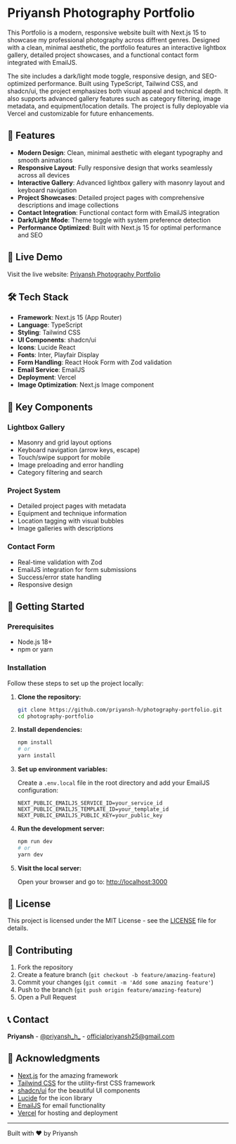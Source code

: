 # Priyansh Photography Portfolio

This Portfolio is a modern, responsive website built with Next.js 15 to showcase my professional photography across diffrent genres. Designed with a clean, minimal aesthetic, the portfolio features an interactive lightbox gallery, detailed project showcases, and a functional contact form integrated with EmailJS.

The site includes a dark/light mode toggle, responsive design, and SEO-optimized performance. Built using TypeScript, Tailwind CSS, and shadcn/ui, the project emphasizes both visual appeal and technical depth. It also supports advanced gallery features such as category filtering, image metadata, and equipment/location details. The project is fully deployable via Vercel and customizable for future enhancements.

## 🌟 Features

- **Modern Design**: Clean, minimal aesthetic with elegant typography and smooth animations
- **Responsive Layout**: Fully responsive design that works seamlessly across all devices
- **Interactive Gallery**: Advanced lightbox gallery with masonry layout and keyboard navigation
- **Project Showcases**: Detailed project pages with comprehensive descriptions and image collections
- **Contact Integration**: Functional contact form with EmailJS integration
- **Dark/Light Mode**: Theme toggle with system preference detection
- **Performance Optimized**: Built with Next.js 15 for optimal performance and SEO

## 🚀 Live Demo

Visit the live website: [Priyansh Photography Portfolio](https://priyansh-photography-portfolio.vercel.app/)

## 🛠️ Tech Stack

- **Framework**: Next.js 15 (App Router)
- **Language**: TypeScript
- **Styling**: Tailwind CSS
- **UI Components**: shadcn/ui
- **Icons**: Lucide React
- **Fonts**: Inter, Playfair Display
- **Form Handling**: React Hook Form with Zod validation
- **Email Service**: EmailJS
- **Deployment**: Vercel
- **Image Optimization**: Next.js Image component

## 🎨 Key Components

### Lightbox Gallery
- Masonry and grid layout options
- Keyboard navigation (arrow keys, escape)
- Touch/swipe support for mobile
- Image preloading and error handling
- Category filtering and search

### Project System
- Detailed project pages with metadata
- Equipment and technique information
- Location tagging with visual bubbles
- Image galleries with descriptions

### Contact Form
- Real-time validation with Zod
- EmailJS integration for form submissions
- Success/error state handling
- Responsive design

## 🚀 Getting Started

### Prerequisites
- Node.js 18+ 
- npm or yarn

### Installation

Follow these steps to set up the project locally:

1. **Clone the repository:**

   ```bash
   git clone https://github.com/priyansh-h/photography-portfolio.git
   cd photography-portfolio
   ```

2. **Install dependencies:**

   ```bash
   npm install
   # or
   yarn install
   ```

3. **Set up environment variables:**

   Create a `.env.local` file in the root directory and add your EmailJS configuration:

   ```env
   NEXT_PUBLIC_EMAILJS_SERVICE_ID=your_service_id
   NEXT_PUBLIC_EMAILJS_TEMPLATE_ID=your_template_id
   NEXT_PUBLIC_EMAILJS_PUBLIC_KEY=your_public_key
   ```

4. **Run the development server:**

   ```bash
   npm run dev
   # or
   yarn dev
   ```

5. **Visit the local server:**

   Open your browser and go to: [http://localhost:3000](http://localhost:3000)

## 📄 License

This project is licensed under the MIT License - see the [LICENSE](LICENSE) file for details.

## 🤝 Contributing

1. Fork the repository
2. Create a feature branch (`git checkout -b feature/amazing-feature`)
3. Commit your changes (`git commit -m 'Add some amazing feature'`)
4. Push to the branch (`git push origin feature/amazing-feature`)
5. Open a Pull Request

## 📞 Contact

**Priyansh** - [@priyansh_h_](https://instagram.com/priyansh_h_) - officialpriyansh25@gmail.com

## 🙏 Acknowledgments

- [Next.js](https://nextjs.org/) for the amazing framework
- [Tailwind CSS](https://tailwindcss.com/) for the utility-first CSS framework
- [shadcn/ui](https://ui.shadcn.com/) for the beautiful UI components
- [Lucide](https://lucide.dev/) for the icon library
- [EmailJS](https://www.emailjs.com/) for email functionality
- [Vercel](https://vercel.com/) for hosting and deployment

---

Built with ❤️ by Priyansh
